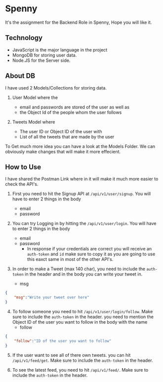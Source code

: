 # Spenny

It's the assignment for the Backend Role in Spenny, Hope you will like it.

## Technology

- JavaScript is the major language in the project
- MongoDB for storing user data.
- Node.JS for the Server side.

## About DB

I have used 2 Models/Collections for storing data.

1. User Model where the
   - email and passwords are stored of the user as well as
   - the Object Id of the people whom the user follows

1. Tweets Model where
   - The user ID or Object ID of the user with
   - List of all the tweets that are made by the user

To Get much more idea you can have a look at the Models Folder. We can obviously make changes that will make it more effecient.

## How to Use

I have shared the Postman Link where in it will make it much more easier to check the API's.

1. First you need to hit the Signup API at `/api/v1/user/signup`. You will have to enter 2 things in the body
   - email
   - password

2. You can try Logging in by hitting the `/api/v1/user/login`.  You will have to enter 2 things in the body
   - email
   - password
     - In response if your credentials are correct you will receive an `auth-token` and `id` make sure to copy it as you are going to use this eaxct same in most of the other API's.

3. In order to make a Tweet (max 140 char), you need to include the `auth-token` in the header and in the body you can write your tweet in.
   - msg

```json
{
    "msg":"Write your tweet over here"
}
```

4. To follow someone you need to hit `/api/v1/user/login/follow`. Make sure to include the `auth-token` in the header. you need to mention the Object ID of the user you want to follow in the body with the name
   - follow

```json
{
    "follow":"ID of the user you want to follow"
}
```

5. If the user want to see all of there own tweets. you can hit `/api/v1/feed/get`. Make sure to include the `auth-token` in the header.

6. To see the latest feed, you need to hit `/api/v1/feed/`. Make sure to include the `auth-token` in the header.
